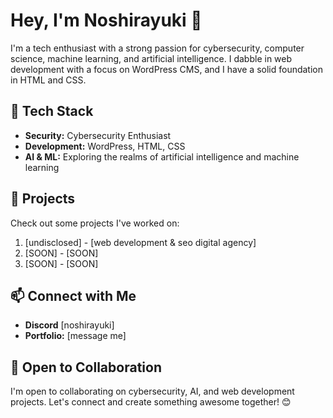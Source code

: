 # Hey, I'm Noshirayuki 👋

I'm a tech enthusiast with a strong passion for cybersecurity, computer science, machine learning, and artificial intelligence. I dabble in web development with a focus on WordPress CMS, and I have a solid foundation in HTML and CSS.

## 🔧 Tech Stack

- **Security:** Cybersecurity Enthusiast
- **Development:** WordPress, HTML, CSS
- **AI & ML:** Exploring the realms of artificial intelligence and machine learning

## 🚀 Projects

Check out some projects I've worked on:

1. [undisclosed] - [web development & seo digital agency]
2. [SOON] - [SOON]
3. [SOON] - [SOON]

## 📫 Connect with Me

- **Discord** [noshirayuki]
- **Portfolio:** [message me]

## 🤝 Open to Collaboration

I'm open to collaborating on cybersecurity, AI, and web development projects. Let's connect and create something awesome together! 😊


<!---
noshirayuki/noshirayuki is a ✨ special ✨ repository because its `README.md` (this file) appears on your GitHub profile.
You can click the Preview link to take a look at your changes.
--->
